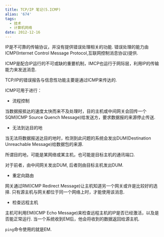 ```yaml
---
title: TCP/IP 笔记(5.ICMP)
alias: '674'
tags:
  - 技术
  - 计算机网络
date: 2012-12-16
---
```


IP是不可靠的传输协议，并没有提供错误处理相关的功能. 错误处理的能力由ICMP(Internet Control Message Protocol,互联网控制消息协议)提供.

ICMP是配合IP运行的不可或缺的重要机制，IMCP也运行于网际层，利用IP的传输能力来发送消息.

TCP/IP的错误报告与信息性功能主要是通过ICMP来传达的.

ICMP可用于进行：

*   流程控制

当数据报抵达的速度太快而来不及处理时，目的主机或中间网关会回传一个SQM(ICMP Source Quench Message)给发送方，要求数据报的来源停止传送.

*   无法到达目的地

当无法将数据报送达目的地时，检测到此问题的系统会发出DUM(Destination Unreachable Message)给数据包的来源.

所谓目的地，可能是某网络或某主机，也可能是目标主机的通讯端口.

对于前者，由中间网关发出DUM, 后者则由目标主机发出DUM.

*   重定向路由

网关通过RM(ICMP Redirect Message)让主机知道另一个网关或许是比较好的选择. 只有源主机与网关都位于同一个网络上时，才能使用该消息.

*   检查远程主机

主机可利用EM(ICMP Echo Message)来检查远程主机的IP是否已经激活，以及是否能正常运行. 当一个系统收到EM后，他会将收到的数据返回给源主机.

`ping`命令使用的就是EM.
